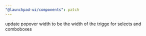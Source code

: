 ```yaml
---
"@launchpad-ui/components": patch
---
```


update popover width to be the width of the trigge for selects and comboboxes
